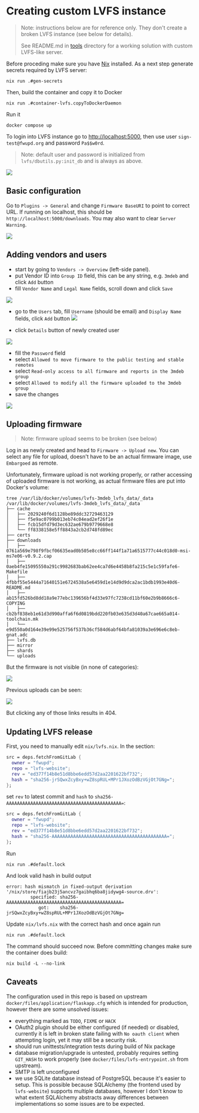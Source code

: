 # Creating custom LVFS instance

> Note: instructions below are for reference only. They don't create a broken
> LVFS instance (see below for details).
>
> See README.md in [tools](tools) directory for a working solution with custom
> LVFS-like server.

Before proceding make sure you have [Nix](https://nixos.org/download/) installed.
As a next step generate secrets required by LVFS server:

```shell
nix run .#gen-secrets
```

Then, build the container and copy it to Docker

```shell
nix run .#container-lvfs.copyToDockerDaemon
```

Run it

```shell
docker compose up
```

To login into LVFS instance go to [http://localhost:5000](http://localhost:5000),
then use user `sign-test@fwupd.org` and password `Pa$$w0rd`.

> Note: default user and password is initialized from `lvfs/dbutils.py:init_db`
> and is always as above.

![](img/lvfs_welcome_screen.png)

## Basic configuration

Go to `Plugins -> General` and change `Firmware BaseURI` to point to correct URL.
If running on localhost, this should be `http://localhost:5000/downloads`. You
may also want to clear `Server Warning`.

![](img/lvfs_general_settings.png)

## Adding vendors and users

- start by going to `Vendors -> Overview` (left-side panel).
- put Vendor ID into `Group ID` field, this can be any string, e.g. `3mdeb` and
  click `Add` button
- fill `Vendor Name` and `Legal Name` fields, scroll down and click `Save`

![](img/lvfs_add_vendor.png)

- go to the `Users` tab, fill `Username` (should be email) and `Display Name`
  fields, click `Add` button
![](img/lvfs_add_user.png)

- click `Details` button of newly created user

![](img/lvfs_user_list.png)

- fill the `Password` field
- select `Allowed to move firmware to the public testing and stable remotes`
- select `Read-only access to all firmware and reports in the 3mdeb group`
- select `Allowed to modify all the firmware uploaded to the 3mdeb group`
- save the changes

![](img/lvfs_user_mod.png)

## Uploading firmware

> Note: firmware upload seems to be broken (see below)

Log in as newly created and head to `Firmware -> Upload new`. You can select any
file for upload, doesn't have to be an actual firmware image, use `Embargoed` as
remote.

Unfortunately, firmware upload is not working properly, or rather accessing of
uploaded firmware is not working, as actual firmware files are put into Docker's
volume:

```shell
tree /var/lib/docker/volumes/lvfs-3mdeb_lvfs_data/_data
/var/lib/docker/volumes/lvfs-3mdeb_lvfs_data/_data
├── cache
│   ├── 2029240f6d1128be89ddc32729463129
│   ├── f5e9ac0799b013eb74c04ead2ef26f1e
│   ├── fcb15dfd79d3ec632ae679b9779668e8
│   └── ff8338158e5ff8843a2cb2d748fd89ec
├── certs
├── downloads
│   ├── 0761a569e798f9fbcf06635ead0b505e8cc66ff144f1a71a6515777c44c018d0-msi-ms7e06-v0.9.2.cap
│   ├── 0aeb4fe15095550a291c9982683bab62ee4ca7d6e4458b8fa215c5e1c59fafe6-Makefile
│   ├── 4fbbf55e5444a71640151e6724538a5e6459d1e14d9d9dca2ac1bdb1993e40d6-README.md
│   ├── ab15fd526bd8dd18a9e77ebc139656bf4d33e97fc7238cd11bf60e2b9b8666c6-COPYING
│   ├── cb2bf838eb1e61d3d990affa6f6d0819bdd220fb03e635d3d40a67cae665a014-toolchain.mk
│   └── e9d550a0d164e39e99e525756f537b36cf584d6abf64bfa81039a3e696e6c8eb-gnat.adc
├── lvfs.db
├── mirror
├── shards
└── uploads
```

But the firmware is not visible (in none of categories):

![](img/lvfs_firmware_list.png)

Previous uploads can be seen:

![](img/lvfs_prev_uploads.png)

But clicking any of those links results in 404.

## Updating LVFS release

First, you need to manually edit `nix/lvfs.nix`. In the section:

```nix
src = deps.fetchFromGitLab {
  owner = "fwupd";
  repo = "lvfs-website";
  rev = "ed377f14b8e51d8bbe6edd57d2aa2201622bf732";
  hash = "sha256-jrSQwxZcyBxy+wZ8spRUL+MPr1JXozOdBzVGjOt7GNg=";
};
```

set `rev` to latest commit and `hash` to `sha256-AAAAAAAAAAAAAAAAAAAAAAAAAAAAAAAAAAAAAAAAAAA=`:

```nix
src = deps.fetchFromGitLab {
  owner = "fwupd";
  repo = "lvfs-website";
  rev = "ed377f14b8e51d8bbe6edd57d2aa2201622bf732";
  hash = "sha256-AAAAAAAAAAAAAAAAAAAAAAAAAAAAAAAAAAAAAAAAAAA=";
};
```

Run

```shell
nix run .#default.lock
```

And look valid hash in build output

```
error: hash mismatch in fixed-output derivation '/nix/store/fiajb23j5ancvz7gaibhq6ba8jidywg4-source.drv':
         specified: sha256-AAAAAAAAAAAAAAAAAAAAAAAAAAAAAAAAAAAAAAAAAAA=
            got:    sha256-jrSQwxZcyBxy+wZ8spRUL+MPr1JXozOdBzVGjOt7GNg=
```

Update `nix/lvfs.nix` with the correct hash and once again run

```shell
nix run .#default.lock
```

The command should succeed now. Before committing changes make sure the
container does build:

```shell
nix build -L --no-link
```

## Caveats

The configuration used in this repo is based on upstream
`docker/files/application/flaskapp.cfg` which is intended for production,
however there are some unsolved issues:

- everything marked as `TODO`, `FIXME` or `HACK`
- OAuth2 plugin should be either configured (if needed) or disabled, currently
  it is left in broken state failing with `No oauth client` when attempting
  login, yet it may still be a security risk.
- should run unittests/integration tests during build of Nix package
- database migration/upgrade is untested, probably requires setting `GIT_HASH`
  to work properly (see `docker/files/lvfs-entrypoint.sh` from upstream).
- SMTP is left unconfigured
- we use SQLite database instead of PostgreSQL because it's easier to setup.
  This is possible because SQLAlchemy (the frontend used by `lvfs-website`)
  supports multiple databases, however I don't know to what extent SQLAlchemy
  abstracts away differences between implementations so some issues are to be
  expected.

